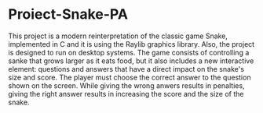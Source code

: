 # Proiect-Snake-PA
  This project is a modern reinterpretation of the classic game Snake, implemented in C and it is using the Raylib graphics library. Also, the project is designed to run on desktop systems.
  The game consists of controlling a sanke that grows larger as it eats food, but it also includes a new interactive element: questions and answers that have a direct impact on the snake's size and score. The player must choose the correct answer to the question shown on the screen. While giving the wrong anwers results in penalties, giving the right answer results in increasing the score and the size of the snake. 
